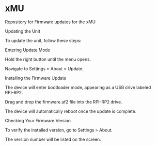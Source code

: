 # xMU
Repository for Firmware updates for the xMU

Updating the Unit

To update the unit, follow these steps:

Entering Update Mode

Hold the right button until the menu opens.

Navigate to Settings > About > Update.

Installing the Firmware Update

The device will enter bootloader mode, appearing as a USB drive labeled RPI-RP2.

Drag and drop the firmware.uf2 file into the RPI-RP2 drive.

The device will automatically reboot once the update is complete.

Checking Your Firmware Version

To verify the installed version, go to Settings > About.

The version number will be listed on the screen.

